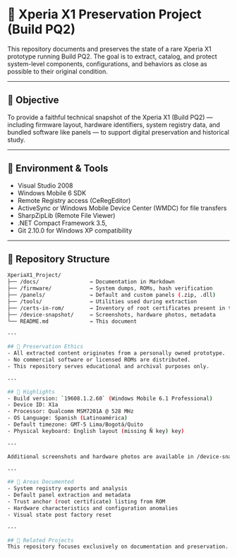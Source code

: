 # 📱 Xperia X1 Preservation Project (Build PQ2)

This repository documents and preserves the state of a rare Xperia X1 prototype running Build PQ2. The goal is to extract, catalog, and protect system-level components, configurations, and behaviors as close as possible to their original condition.

---

## 🧭 Objective

To provide a faithful technical snapshot of the Xperia X1 (Build PQ2) — including firmware layout, hardware identifiers, system registry data, and bundled software like panels — to support digital preservation and historical study.

---

## 🧰 Environment & Tools

- Visual Studio 2008
- Windows Mobile 6 SDK
- Remote Registry access (CeRegEditor)
- ActiveSync or Windows Mobile Device Center (WMDC) for file transfers
- SharpZipLib (Remote File Viewer)
- .NET Compact Framework 3.5, 
- Git 2.10.0 for Windows XP compatibility

---

## 📂 Repository Structure

```bash
XperiaX1_Project/
├── /docs/                → Documentation in Markdown
├── /firmware/            → System dumps, ROMs, hash verification
├── /panels/              → Default and custom panels (.zip, .dll)
├── /tools/               → Utilities used during extraction
├── /certs-in-rom/        → Inventory of root certificates present in the system
├── /device-snapshot/     → Screenshots, hardware photos, metadata
└── README.md             → This document

---

## 🔐 Preservation Ethics
- All extracted content originates from a personally owned prototype.
- No commercial software or licensed ROMs are distributed.
- This repository serves educational and archival purposes only.

---

## 📸 Highlights
- Build version: `19608.1.2.60` (Windows Mobile 6.1 Professional)
- Device ID: X1a
- Processor: Qualcomm MSM7201A @ 528 MHz
- OS Language: Spanish (Latinoamérica)
- Default timezone: GMT-5 Lima/Bogotá/Quito
- Physical keyboard: English layout (missing Ñ key) key)

---

Additional screenshots and hardware photos are available in /device-snapshot/.

---

## 🧪 Areas Documented
- System registry exports and analysis
- Default panel extraction and metadata
- Trust anchor (root certificate) listing from ROM
- Hardware characteristics and configuration anomalies
- Visual state post factory reset

--- 

## 📎 Related Projects
This repository focuses exclusively on documentation and preservation. For modern enhancements (e.g. TLS updates, new browsers, messaging support), see the Xperia X1 Modernization Toolkit (coming soon).
